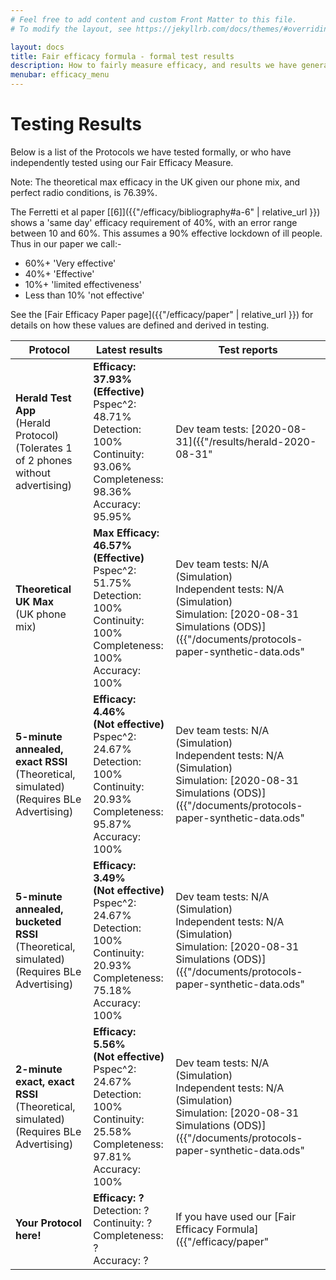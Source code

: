 ```yaml
---
# Feel free to add content and custom Front Matter to this file.
# To modify the layout, see https://jekyllrb.com/docs/themes/#overriding-theme-defaults

layout: docs
title: Fair efficacy formula - formal test results
description: How to fairly measure efficacy, and results we have generated.
menubar: efficacy_menu
---
```


# Testing Results

Below is a list of the Protocols we have tested formally, or who have independently tested
using our Fair Efficacy Measure.

Note: The theoretical max efficacy in the UK given our phone mix, and perfect radio conditions, is 76.39%.

The Ferretti et al paper [[6]]({{"/efficacy/bibliography#a-6" | relative_url }}) shows a 'same day' efficacy requirement of 40%,
with an error range between 10 and 60%. This assumes a 90% effective lockdown of ill people. 
Thus in our paper we call:-

- 60%+ 'Very effective'
- 40%+ 'Effective'
- 10%+ 'limited effectiveness'
- Less than 10% 'not effective'

See the [Fair Efficacy Paper page]({{"/efficacy/paper" | relative_url }}) for details on how these values are defined and derived in testing.

|Protocol|Latest results|Test reports|
|---|---|---|
|<b>Herald Test App</b><br>(Herald Protocol)<br>(Tolerates 1 of 2 phones without advertising)|<b>Efficacy: 37.93%<br>(Effective)</b><br>Pspec^2: 48.71%<br>Detection: 100%<br>Continuity: 93.06%<br>Completeness: 98.36%<br>Accuracy: 95.95%|Dev team tests: [2020-08-31]({{"/results/herald-2020-08-31" | relative_url }}) Corrected 2020-11-07<br>Independent tests: None|
|<b>Theoretical UK Max</b><br>(UK phone mix)|<b>Max Efficacy: 46.57%<br>(Effective)</b><br>Pspec^2: 51.75%<br>Detection: 100%<br>Continuity: 100%<br>Completeness: 100%<br>Accuracy: 100%|Dev team tests: N/A (Simulation)<br>Independent tests: N/A (Simulation)<br>Simulation: [2020-08-31 Simulations (ODS)]({{"/documents/protocols-paper-synthetic-data.ods" | relative_url }})|
|<b>5-minute annealed, exact RSSI</b><br>(Theoretical, simulated)<br>(Requires BLe Advertising)|<b>Efficacy: 4.46%<br>(Not effective)</b><br>Pspec^2: 24.67%<br>Detection: 100%<br>Continuity: 20.93%<br>Completeness: 95.87%<br>Accuracy: 100%|Dev team tests: N/A (Simulation)<br>Independent tests: N/A (Simulation)<br>Simulation: [2020-08-31 Simulations (ODS)]({{"/documents/protocols-paper-synthetic-data.ods" | relative_url }})|
|<b>5-minute annealed, bucketed RSSI</b><br>(Theoretical, simulated)<br>(Requires BLe Advertising)|<b>Efficacy: 3.49%<br>(Not effective)</b><br>Pspec^2: 24.67%<br>Detection: 100%<br>Continuity: 20.93%<br>Completeness: 75.18%<br>Accuracy: 100%|Dev team tests: N/A (Simulation)<br>Independent tests: N/A (Simulation)<br>Simulation: [2020-08-31 Simulations (ODS)]({{"/documents/protocols-paper-synthetic-data.ods" | relative_url }})|
|<b>2-minute exact, exact RSSI</b><br>(Theoretical, simulated)<br>(Requires BLe Advertising)|<b>Efficacy: 5.56%<br>(Not effective)</b><br>Pspec^2: 24.67%<br>Detection: 100%<br>Continuity: 25.58%<br>Completeness: 97.81%<br>Accuracy: 100%|Dev team tests: N/A (Simulation)<br>Independent tests: N/A (Simulation)<br>Simulation: [2020-08-31 Simulations (ODS)]({{"/documents/protocols-paper-synthetic-data.ods" | relative_url }})|
|<b>Your Protocol here!</b>|<b>Efficacy: ?</b><br>Detection: ?<br>Continuity: ?<br>Completeness: ?<br>Accuracy: ?|If you have used our [Fair Efficacy Formula]({{"/efficacy/paper" | relative_url }}) and <br>[Formal Tests]({{"/efficacy/method" | relative_url }}) then we will happily host your <br>top level results here, no matter whose protocol you use|